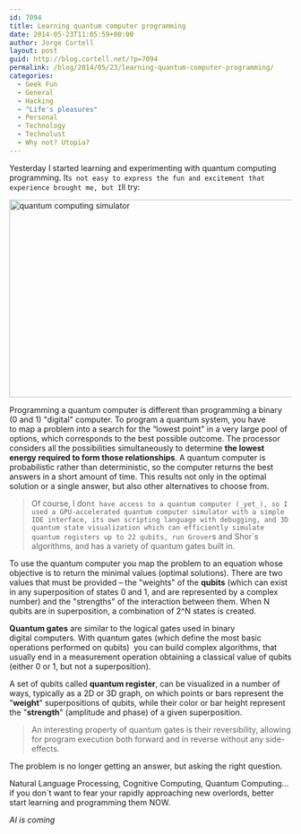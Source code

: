 ```yaml
---
id: 7094
title: Learning quantum computer programming
date: 2014-05-23T11:05:59+00:00
author: Jorge Cortell
layout: post
guid: http://blog.cortell.net/?p=7094
permalink: /blog/2014/05/23/learning-quantum-computer-programming/
categories:
  - Geek Fun
  - General
  - Hacking
  - "Life's pleasures"
  - Personal
  - Technology
  - Technolust
  - Why not? Utopia?
---
```

Yesterday I started learning and experimenting with quantum computing programming. It`s not easy to express the fun and excitement that experience brought me, but I`ll try:

<img class="aligncenter" src="http://www.extremetech.com/wp-content/uploads/2014/05/quantum-playground-640x353.jpg" alt="quantum computing simulator" width="640" height="353" />

Programming a quantum computer is different than programming a binary (0 and 1) "digital" computer. To program a quantum system, you have to map a problem into a search for the “lowest point" in a very large pool of options, which corresponds to the best possible outcome. The processor considers all the possibilities simultaneously to determine **the lowest energy required to form those relationships**. A quantum computer is probabilistic rather than deterministic, so the computer returns the best answers in a short amount of time. This results not only in the optimal solution or a single answer, but also other alternatives to choose from.

> Of course, I don`t have access to a quantum computer (_yet_), so I used a GPU-accelerated quantum computer simulator with a simple IDE interface, its own scripting language with debugging, and 3D quantum state visualization which can efficiently simulate quantum registers up to 22 qubits, run Grover`s and Shor`s algorithms, and has a variety of quantum gates built in.

To use the quantum computer you map the problem to an equation whose objective is to return the minimal values (optimal solutions). There are two values that must be provided – the "weights" of the **qubits** (which can exist in any superposition of states 0 and 1, and are represented by a complex number) and the "strengths" of the interaction between them. When N qubits are in superposition, a combination of 2^N states is created.

**Quantum gates** are similar to the logical gates used in binary digital computers. With quantum gates (which define the most basic operations performed on qubits)  you can build complex algorithms, that usually end in a measurement operation obtaining a classical value of qubits (either 0 or 1, but not a superposition).

A set of qubits called **quantum register**, can be visualized in a number of ways, typically as a 2D or 3D graph, on which points or bars represent the "**weight**" superpositions of qubits, while their color or bar height represent the "**strength**" (amplitude and phase) of a given superposition.

> An interesting property of quantum gates is their reversibility, allowing for program execution both forward and in reverse without any side-effects.

The problem is no longer getting an answer, but asking the right question.

Natural Language Processing, Cognitive Computing, Quantum Computing... if you don`t want to fear your rapidly approaching new overlords, better start learning and programming them NOW.

_AI is coming_

&nbsp;